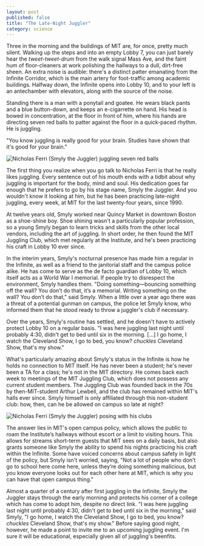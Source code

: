```yaml
---
layout: post
published: false
title: "The Late-Night Juggler"
category: science
---
```


Three in the morning and the buildings of MIT are, for once, pretty much silent. Walking up the steps and into an empty Lobby 7, you can just barely hear the _tweet-tweet-drum_ from the walk signal Mass Ave, and the faint hum of floor-cleaners at work polishing the hallways to a dull, dirt-free sheen. An extra noise is audible: there's a distinct patter emanating from the Infinite Corridor, which is the main artery for foot-traffic among academic buildings. Halfway down, the Infinite opens into Lobby 10, and to your left is an antechamber with elevators, along with the source of the noise. 

Standing there is a man with a ponytail and goatee. He wears black pants and a blue button-down, and keeps an e-cigarrette on hand. His head is bowed in concentration, at the floor in front of him, where his hands are directing seven red balls to patter against the floor in a quick-paced rhythm. He is juggling.

"You know juggling is really good for your brain. Studies have shown that it's good for your brain."

![Nicholas Ferri (Smyly the Juggler) juggling seven red balls](http://i.imgur.com/owrrj34.png)

The first thing you realize when you go talk to Nicholas Ferri is that he really likes juggling. Every sentence out of his mouth ends with a tidbit about why juggling is important for the body, mind and soul. His dedication goes far enough that he prefers to go by his stage name, Smyly the Juggler. And you wouldn't know it looking at him, but he has been practicing late-night juggling, every week, at MIT for the last twenty-four years, since 1990.

At twelve years old, Smyly worked near Quincy Market in downtown Boston as a shoe-shine boy. Shoe shining wasn't a particularly popular profession, so a young Smyly began to learn tricks and skills from the other local vendors, including the art of juggling. In short order, he then found the MIT Juggling Club, which met regularly at the Institute, and he's been practicing his craft in Lobby 10 ever since.

In the interim years, Smyly's nocturnal presence has made him a regular in the Infinite, as well as a friend to the janitorial staff and the campus police alike. He has come to serve as the de facto guardian of Lobby 10, which itself acts as a World War I memorial. If people try to disrespect the environment, Smyly handles them. "Doing something—bouncing something off the wall? You don’t do that, it’s a memorial. Writing something on the wall? You don’t do that," said Smyly. When a little over a year ago there was a threat of a potential gunman on campus, the police let Smyly know, who informed them that he stood ready to throw a juggler's club if necessary.

Over the years, Smyly's routine has settled, and he doesn't have to actively protect Lobby 10 on a regular basis. "I was here juggling last night until probably 4:30, didn't get to bed until six in the morning. [...] I go home, I watch the Cleveland Show, I go to bed, you know? *chuckles* Cleveland Show, that's my show."

What's particularly amazing about Smyly's status in the Infinite is how he holds no connection to MIT itself. He has never been a student; he's never been a TA for a class; he's not in the MIT directory. He comes back each week to meetings of the MIT Juggling Club, which does not possess any current student members. The Juggling Club was founded back in the 70s by then-MIT-student Arthur Lewbell, and the club has remained within MIT's halls ever since. Smyly himself is only affiliated through this non-student club: how, then, can he be allowed on campus so late at night?

![Nicholas Ferri (Smyly the Juggler) posing with his clubs](http://i.imgur.com/6N8gO3a.png)

The answer lies in MIT's open campus policy, which allows the public to roam the Institute’s hallways without escort or a limit to visiting hours. This allows for streams short-term guests that MIT sees on a daily basis, but also grants someone like Smyly the ability to spend his nights practicing his craft within the Infinite. Some have voiced concerns about campus safety in light of the policy, but Smyly isn't worried, saying, "Not a lot of people who don’t go to school here come here, unless they’re doing something malicious, but you know everyone looks out for each other here at MIT, which is why you can have that open campus thing."

Almost a quarter of a century after first juggling in the Infinite, Smyly the Juggler stays through the early morning and protects his corner of a college which has come to adopt him, despite no direct link. "I was here juggling last night until probably 4:30, didn't get to bed until six in the morning," said Smyly, "I go home, I watch the Cleveland Show, I go to bed, you know? *chuckles* Cleveland Show, that's my show." Before saying good night, however, he made a point to invite me to an upcoming juggling event. I'm sure it will be educational, especially given all of juggling's beenfits.